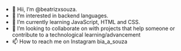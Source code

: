 - 👋 Hii, I’m @beatrizxsouza.
- 👀 I’m interested in backend languages.
- 🌱 I’m currently learning JavaScript, HTML and CSS.
- 💞️ I’m looking to collaborate on with projects that help someone or contribute to a technological learning/advancement
- 📫 How to reach me on Instagram bia_a_souza

<!---
beatrizxsouza/beatrizxsouza is a ✨ special ✨ repository because its `README.md` (this file) appears on your GitHub profile.
You can click the Preview link to take a look at your changes.
--->
